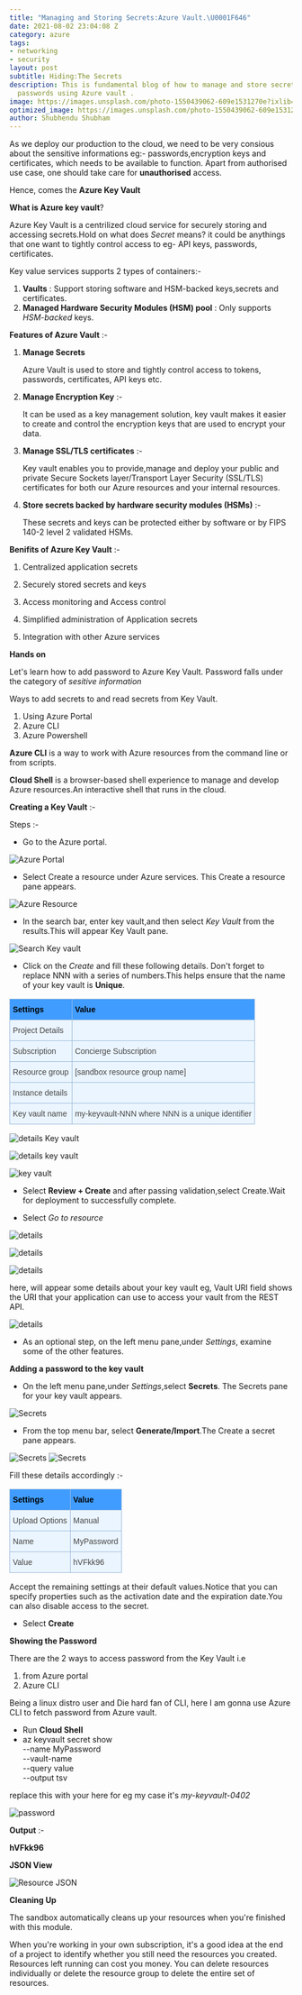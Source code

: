 ```yaml
---
title: "Managing and Storing Secrets:Azure Vault.\U0001F646"
date: 2021-08-02 23:04:08 Z
category: azure
tags:
- networking
- security
layout: post
subtitle: Hiding:The Secrets
description: This is fundamental blog of how to manage and store secrets like certificates,
  passwords using Azure vault .
image: https://images.unsplash.com/photo-1550439062-609e1531270e?ixlib=rb-1.2.1&ixid=MnwxMjA3fDB8MHxwaG90by1wYWdlfHx8fGVufDB8fHx8&auto=format&fit=crop&w=800&q=80
optimized_image: https://images.unsplash.com/photo-1550439062-609e1531270e?ixlib=rb-1.2.1&ixid=MnwxMjA3fDB8MHxwaG90by1wYWdlfHx8fGVufDB8fHx8&auto=format&fit=crop&w=800&q=80
author: Shubhendu Shubham
---
```


As we deploy our production to the cloud, we need to be very consious about the sensitive informations eg:- passwords,encryption keys and certificates, which needs to be available to function. Apart from authorised use case, one should take care for **unauthorised** access.

Hence, comes the **Azure Key Vault**

**What is Azure key vault**?

Azure Key Vault is a centrilized cloud service for securely storing and accessing secrets.Hold on what does _Secret_ means? it could be anythings that one want to tightly control access to eg- API keys, passwords, certificates.

Key value services supports 2 types of containers:-

1.  **Vaults** : Support storing software and HSM-backed keys,secrets and certificates.
2.  **Managed Hardware Security Modules (HSM) pool** : Only supports _HSM-backed_ keys.

**Features of Azure Vault** :-

1. **Manage Secrets**

   Azure Vault is used to store and tightly control access to tokens, passwords, certificates, API keys etc.

2. **Manage Encryption Key** :-

   It can be used as a key management solution, key vault makes it easier to create and control the encryption keys that are used to encrypt your data.

3. **Manage SSL/TLS certificates** :-

   Key vault enables you to provide,manage and deploy your public and private Secure Sockets layer/Transport Layer Security (SSL/TLS) certificates for both our Azure resources and your internal resources.

4. **Store secrets backed by hardware security modules (HSMs)** :-

   These secrets and keys can be protected either by software or by FIPS 140-2 level 2 validated HSMs.

**Benifits of Azure Key Vault** :-

1. Centralized application secrets

2. Securely stored secrets and keys

3. Access monitoring and Access control

4. Simplified administration of Application secrets

5. Integration with other Azure services

**Hands on**

Let's learn how to add password to Azure Key Vault. Password falls under the category of _sesitive information_

Ways to add secrets to and read secrets from Key Vault.

1. Using Azure Portal
2. Azure CLI
3. Azure Powershell

**Azure CLI** is a way to work with Azure resources from the command line or from scripts.

**Cloud Shell** is a browser-based shell experience to manage and develop Azure resources.An interactive shell that runs in the cloud.

**Creating a Key Vault** :-

Steps :-

- Go to the Azure portal.

![Azure Portal](/assets/img/a/01.jpg)

- Select Create a resource under Azure services. This Create a resource pane appears.

![Azure Resource ](/assets/img/a/one.jpg)

- In the search bar, enter key vault,and then select _Key Vault_ from the results.This will appear Key Vault pane.

![Search Key vault](/assets/img/a/2.jpg)

- Click on the _Create_ and fill these following details. Don't forget to replace NNN with a series of numbers.This helps ensure that the name of your key vault is **Unique**.

<style type="text/css">
.tg  {border-collapse:collapse;border-color:#9ABAD9;border-spacing:0;}
.tg td{background-color:#EBF5FF;border-color:#9ABAD9;border-style:solid;border-width:1px;color:#444;
  font-family:Arial, sans-serif;font-size:14px;overflow:hidden;padding:10px 5px;word-break:normal;}
.tg th{background-color:#409cff;border-color:#9ABAD9;border-style:solid;border-width:1px;color:#fff;
  font-family:Arial, sans-serif;font-size:14px;font-weight:normal;overflow:hidden;padding:10px 5px;word-break:normal;}
.tg .tg-0lax{text-align:left;vertical-align:top}
</style>
<table class="tg">
<thead>
  <tr>
    <th class="tg-0lax"><span style="font-weight:bold;color:#000">Settings</span></th>
    <th class="tg-0lax"><span style="font-weight:bold;color:#000">Value</span></th>
  </tr>
</thead>
<tbody>
  <tr>
    <td class="tg-0lax">Project Details</td>
    <td class="tg-0lax"></td>
  </tr>
  <tr>
    <td class="tg-0lax">Subscription</td>
    <td class="tg-0lax">Concierge Subscription</td>
  </tr>
  <tr>
    <td class="tg-0lax">Resource group</td>
    <td class="tg-0lax">[sandbox resource group name]</td>
  </tr>
  <tr>
    <td class="tg-0lax">Instance details</td>
    <td class="tg-0lax"></td>
  </tr>
  <tr>
    <td class="tg-0lax">Key vault name</td>
    <td class="tg-0lax">my-keyvault-NNN where NNN is a unique identifier</td>
  </tr>
</tbody>
</table>

![details Key vault ](/assets/img/a/3.jpg)

![details key vault ](/assets/img/a/4.jpg)

![key vault ](/assets/img/a/5.jpg)

- Select **Review + Create** and after passing validation,select Create.Wait for deployment to successfully complete.

- Select _Go to resource_

![details](/assets/img/a/6.jpg)

![details](/assets/img/a/7.jpg)

![details](/assets/img/a/8.jpg)

here, will appear some details about your key vault eg, Vault URI field shows the URI that your application can use to access your vault from the REST API.

![details](/assets/img/a/9.jpg)

- As an optional step, on the left menu pane,under _Settings_, examine some of the other features.

**Adding a password to the key vault**

- On the left menu pane,under _Settings_,select **Secrets**. The Secrets pane for your key vault appears.

![Secrets](/assets/img/a/11.jpg)

- From the top menu bar, select **Generate/Import**.The Create a secret pane appears.

![Secrets](/assets/img/a/10.jpg)
![Secrets](/assets/img/a/12.jpg)

Fill these details accordingly :-

<style type="text/css">
.tg  {border-collapse:collapse;border-color:#9ABAD9;border-spacing:0;}
.tg td{background-color:#EBF5FF;border-color:#9ABAD9;border-style:solid;border-width:1px;color:#444;
  font-family:Arial, sans-serif;font-size:14px;overflow:hidden;padding:10px 5px;word-break:normal;}
.tg th{background-color:#409cff;border-color:#9ABAD9;border-style:solid;border-width:1px;color:#fff;
  font-family:Arial, sans-serif;font-size:14px;font-weight:normal;overflow:hidden;padding:10px 5px;word-break:normal;}
.tg .tg-0lax{text-align:left;vertical-align:top}
</style>
<table class="tg">
<thead>
  <tr>
    <th class="tg-0lax"><span style="font-weight:bold;color:#000">Settings</span></th>
    <th class="tg-0lax"><span style="font-weight:bold;color:#000">Value</span></th>
  </tr>
</thead>
<tbody>
  <tr>
    <td class="tg-0lax">Upload Options</td>
    <td class="tg-0lax">Manual</td>
  </tr>
  <tr>
    <td class="tg-0lax">Name</td>
    <td class="tg-0lax">MyPassword</td>
  </tr>
  <tr>
    <td class="tg-0lax">Value</td>
    <td class="tg-0lax">hVFkk96</td>
  </tr>
</tbody>
</table>

Accept the remaining settings at their default values.Notice that you can specify properties such as the activation date and the expiration date.You can also disable access to the secret.

- Select **Create**

**Showing the Password**

There are the 2 ways to access password from the Key Vault i.e

1. from Azure portal
2. Azure CLI

Being a linux distro user and Die hard fan of CLI, here I am gonna use Azure CLI to fetch password from Azure vault.

- Run **Cloud Shell**
- az keyvault secret show \
  --name MyPassword \
  --vault-name <my-keyvault-NNN> \
  --query value \
  --output tsv

**<my-keyvault-NNN>** replace this with your here for eg my case it's _my-keyvault-0402_

![password](/assets/img/a/13.jpg)

**Output** :-

**hVFkk96**

**JSON View**

![Resource JSON](/assets/img/a/14.jpg)

**Cleaning Up**

The sandbox automatically cleans up your resources when you're finished with this module.

When you're working in your own subscription, it's a good idea at the end of a project to identify whether you still need the resources you created. Resources left running can cost you money. You can delete resources individually or delete the resource group to delete the entire set of resources.
